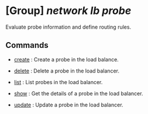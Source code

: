 # [Group] _network lb probe_

Evaluate probe information and define routing rules.

## Commands

- [create](/Commands/network/lb/probe/_create.md)
: Create a probe in the load balance.

- [delete](/Commands/network/lb/probe/_delete.md)
: Delete a probe in the load balancer.

- [list](/Commands/network/lb/probe/_list.md)
: List probes in the load balancer.

- [show](/Commands/network/lb/probe/_show.md)
: Get the details of a probe in the load balancer.

- [update](/Commands/network/lb/probe/_update.md)
: Update a probe in the load balancer.
